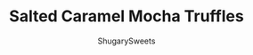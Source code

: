---
layout: ../../layouts/MarkdownPostLayout.astro
title: Salted Caramel Mocha Truffles
author: ShugarySweets
pubDate: 2022-05-06
description: "These Salted Caramel Mocha truffles are indeed better than any store bought chocolate. The soft center with the crunch of chocolate, oh my, how can you resist?"
image_url: https://www.shugarysweets.com/wp-content/uploads/2014/07/salted-caramel-mocha-truffles-1.jpg
tags: ["Candy","American"]
calories: 137
protein: 1
carbohydrates: 15
fats: 8
fiber: 1
ingredients: ["2/3 cup heavy whipping cream","2 Tablespoons Unsalted Butter","1 teaspoon espresso powder","3 cups milk chocolate chips (about 2 bags)","1/2 cup caramel bits","16 ounces Ghirardellis dark chocolate melting wafers","sea salt, for garnish"]
serves: 48
time: "3 hours 35 minutes"
prepTime: "30 minutes"
instructions: ["Set up a double boiler with 1-2 inches of water in the bottom of a pot. Heat water over medium-high heat until boiling. Once boiling, add cream to the top pot and heat until warm. Add butter until melted. Add espresso powder and milk chocolate chips. Stir until smooth.","Add caramel bits, stirring until melted (this may take several minutes).","Remove from heat and refrigerate for 2-3 hours until ganache becomes set.","Scoop filling into 1 tablespoon balls and drop onto a parchment paper lined baking sheet. Freeze for one hour.","Melt Ghirardelli Melting Chocolate according to package directions (this is the chocolate wafers in the resealable pouch).","Dip each truffle on a toothpick into the melted chocolate, tapping the side of the bowl until the excess falls off. Drop onto the parchment paper and sprinkle immediately with sea salt. Repeat until finished."]
nutrition: ["137 calories","15 grams carbohydrates","8 milligrams cholesterol","8 grams fat","1 grams fiber","1 grams protein","5 grams saturated fat","38 milligrams sodium","12 grams sugar","0 grams trans fat","3 grams unsaturated fat"]
---
